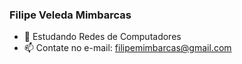 ### Filipe Veleda Mimbarcas

- 🌱 Estudando Redes de Computadores
- 📫 Contate no e-mail: filipemimbarcas@gmail.com


